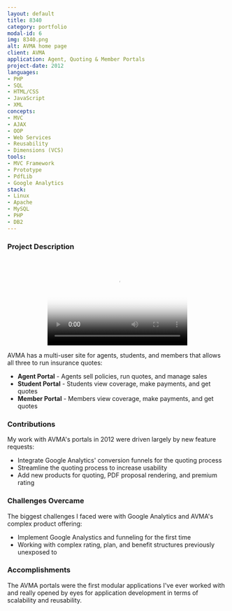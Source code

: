 ```yaml
---
layout: default
title: 8340
category: portfolio
modal-id: 6
img: 8340.png
alt: AVMA home page
client: AVMA
application: Agent, Quoting & Member Portals
project-date: 2012
languages:
- PHP
- SQL
- HTML/CSS
- JavaScript
- XML
concepts:
- MVC
- AJAX
- OOP
- Web Services
- Reusability
- Dimensions (VCS)
tools:
- MVC Framework
- Prototype
- PdfLib
- Google Analytics
stack:
- Linux
- Apache
- MySQL
- PHP
- DB2
---
```


### Project Description
<div style="text-align:center;">
	<video src="videos/8340.mp4" poster="img/portfolio/8340.png" width="320" height="200" controls preload></video>
</div>

AVMA has a multi-user site for agents, students, and members that allows all three to run insurance quotes:

- **Agent Portal** - Agents sell policies, run quotes, and manage sales
- **Student Portal** - Students view coverage, make payments, and get quotes
- **Member Portal** - Members view coverage, make payments, and get quotes

### Contributions

My work with AVMA's portals in 2012 were driven largely by new feature requests:

- Integrate Google Analytics' conversion funnels for the quoting process
- Streamline the quoting process to increase usability
- Add new products for quoting, PDF proposal rendering, and premium rating

### Challenges Overcame

The biggest challenges I faced were with Google Analytics and AVMA's complex product offering:

- Implement Google Analystics and funneling for the first time
- Working with complex rating, plan, and benefit structures previously unexposed to

### Accomplishments

The AVMA portals were the first modular applications I've ever worked with and really opened by eyes for application development in terms of scalability and reusability.
